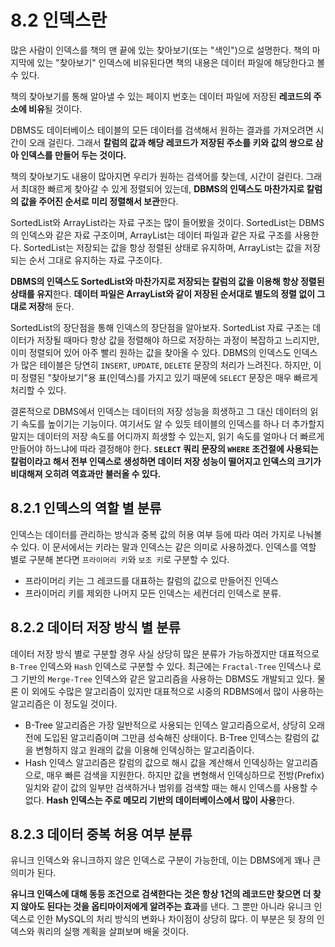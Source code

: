 # 8.2 인덱스란

많은 사람이 인덱스를 책의 맨 끝에 있는 찾아보기(또는 "색인")으로 설명한다. 책의 마지막에 있는 "찾아보기" 인덱스에 비유된다면 책의 내용은 데이터 파일에 해당한다고 볼 수 있다.

책의 찾아보기를 통해 알아낼 수 있는 페이지 번호는 데이터 파일에 저장된 **레코드의 주소에 비유**될 것이다.

DBMS도 데이터베이스 테이블의 모든 데이터를 검색해서 원하는 결과를 가져오려면 시간이 오래 걸린다. 그래서 **칼럼의 값과 해당 레코드가 저장된 주소를 키와 값의 쌍으로 삼아 인덱스를 만들어 두는 것이다.**

책의 찾아보기도 내용이 많아지면 우리가 원하는 검색어를 찾는데, 시간이 걸린다. 그래서 최대한 빠르게 찾아갈 수 있게 정렬되어 있는데, **DBMS의 인덱스도 마찬가지로 칼럼의 값을 주어진 순서로 미리 정렬해서 보관**한다.

SortedList와 ArrayList라는 자료 구조는 많이 들어봤을 것이다. SortedList는 DBMS의 인덱스와 같은 자료 구조이며, ArrayList는 데이터 파일과 같은 자료 구조를 사용한다. SortedList는 저장되는 값을 항상 정렬된 상태로 유지하며, ArrayList는 값을 저장되는 순서 그대로 유지하는 자료 구조이다.

**DBMS의 인덱스도 SortedList와 마찬가지로 저장되는 칼럼의 값을 이용해 항상 정렬된 상태를 유지**한다. **데이터 파일은 ArrayList와 같이 저장된 순서대로 별도의 정렬 없이 그대로 저장**해 둔다.

SortedList의 장단점을 통해 인덱스의 장단점을 알아보자. SortedList 자료 구조는 데이터가 저장될 때마다 항상 값을 정렬해야 하므로 저장하는 과정이 복잡하고 느리지만, 이미 정렬되어 있어 아주 빨리 원하는 값을 찾아올 수 있다. DBMS의 인덱스도 인덱스가 많은 테이블은 당연히 `INSERT`, `UPDATE`, `DELETE` 문장의 처리가 느려진다. 하지만, 이미 정렬된 "찾아보기"용 표(인덱스)를 가지고 있기 때문에 `SELECT` 문장은 매우 빠르게 처리할 수 있다.

결론적으로 DBMS에서 인덱스는 데이터의 저장 성능을 희생하고 그 대신 데이터의 읽기 속도를 높이기는 기능이다. 여기서도 알 수 있듯 테이블의 인덱스를 하나 더 추가할지 말지는 데이터의 저장 속도를 어디까지 희생할 수 있는지, 읽기 속도를 얼마나 더 빠르게 만들어야 하느냐에 따라 결정해야 한다. **`SELECT` 쿼리 문장의 `WHERE` 조건절에 사용되는 칼럼이라고 해서 전부 인덱스로 생성하면 데이터 저장 성능이 떨어지고 인덱스의 크기가 비대해져 오히려 역효과만 불러올 수 있다.**

## 8.2.1 인덱스의 역할 별 분류

인덱스는 데이터를 관리하는 방식과 중복 값의 허용 여부 등에 따라 여러 가지로 나눠볼 수 있다. 이 문서에서는 키라는 말과 인덱스는 같은 의미로 사용하겠다. 인덱스를 역할 별로 구분해 본다면 `프라이머리 키`와 `보조 키`로 구분할 수 있다.

- 프라이머리 키는 그 레코드를 대표하는 칼럼의 값으로 만들어진 인덱스
- 프라이머리 키를 제외한 나머지 모든 인덱스는 세컨더리 인덱스로 분류.

## 8.2.2 데이터 저장 방식 별 분류

데이터 저장 방식 별로 구분할 경우 사실 상당히 많은 분류가 가능하겠지만 대표적으로 `B-Tree` 인덱스와 `Hash` 인덱스로 구분할 수 있다. 최근에는 `Fractal-Tree` 인덱스나 로그 기반의 `Merge-Tree` 인덱스와 같은 알고리즘을 사용하는 DBMS도 개발되고 있다. 물론 이 외에도 수많은 알고리즘이 있지만 대표적으로 시중의 RDBMS에서 많이 사용하는 알고리즘은 이 정도일 것이다.

- B-Tree 알고리즘은 가장 일반적으로 사용되는 인덱스 알고리즘으로서, 상당히 오래전에 도입된 알고리즘이며 그만큼 성숙해진 상태이다. B-Tree 인덱스는 칼럼의 값을 변형하지 않고 원래의 값을 이용해 인덱싱하는 알고리즘이다.
- Hash 인덱스 알고리즘은 칼럼의 값으로 해시 값을 계산해서 인덱싱하는 알고리즘으로, 매우 빠른 검색을 지원한다. 하지만 값을 변형해서 인덱싱하므로 전방(Prefix) 일치와 같이 값의 일부만 검색하거나 범위를 검색할 때는 해시 인덱스를 사용할 수 없다. **Hash 인덱스는 주로 메모리 기반의 데이터베이스에서 많이 사용**한다.

## 8.2.3 데이터 중복 허용 여부 분류

유니크 인덱스와 유니크하지 않은 인덱스로 구분이 가능한데, 이는 DBMS에게 꽤나 큰 의미가 된다.

**유니크 인덱스에 대해 동등 조건으로 검색한다는 것은 항상 1건의 레코드만 찾으면 더 찾지 않아도 된다는 것을 옵티마이저에게 알려주는 효과**를 낸다. 그 뿐만 아니라 유니크 인덱스로 인한 MySQL의 처리 방식의 변화나 차이점이 상당히 많다. 이 부분은 뒷 장의 인덱스와 쿼리의 실행 계획을 살펴보며 배울 것이다.
